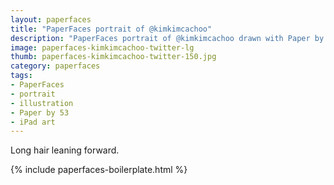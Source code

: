 ```yaml
---
layout: paperfaces
title: "PaperFaces portrait of @kimkimcachoo"
description: "PaperFaces portrait of @kimkimcachoo drawn with Paper by 53 on an iPad."
image: paperfaces-kimkimcachoo-twitter-lg
thumb: paperfaces-kimkimcachoo-twitter-150.jpg
category: paperfaces
tags: 
- PaperFaces
- portrait
- illustration
- Paper by 53
- iPad art
---
```


Long hair leaning forward.

{% include paperfaces-boilerplate.html %}